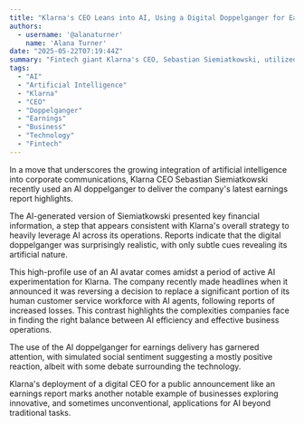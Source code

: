 ```yaml
---
title: "Klarna's CEO Leans into AI, Using a Digital Doppelganger for Earnings Highlights"
authors:
  - username: '@alanaturner'
    name: 'Alana Turner'
date: "2025-05-22T07:19:44Z"
summary: "Fintech giant Klarna's CEO, Sebastian Siemiatkowski, utilized an AI doppelganger to present recent earnings highlights, showcasing the company's continued embrace of artificial intelligence despite recent challenges with AI implementation in customer service."
tags:
  - "AI"
  - "Artificial Intelligence"
  - "Klarna"
  - "CEO"
  - "Doppelganger"
  - "Earnings"
  - "Business"
  - "Technology"
  - "Fintech"
---
```


In a move that underscores the growing integration of artificial intelligence into corporate communications, Klarna CEO Sebastian Siemiatkowski recently used an AI doppelganger to deliver the company's latest earnings report highlights.

The AI-generated version of Siemiatkowski presented key financial information, a step that appears consistent with Klarna's overall strategy to heavily leverage AI across its operations. Reports indicate that the digital doppelganger was surprisingly realistic, with only subtle cues revealing its artificial nature.

This high-profile use of an AI avatar comes amidst a period of active AI experimentation for Klarna. The company recently made headlines when it announced it was reversing a decision to replace a significant portion of its human customer service workforce with AI agents, following reports of increased losses. This contrast highlights the complexities companies face in finding the right balance between AI efficiency and effective business operations.

The use of the AI doppelganger for earnings delivery has garnered attention, with simulated social sentiment suggesting a mostly positive reaction, albeit with some debate surrounding the technology.

Klarna's deployment of a digital CEO for a public announcement like an earnings report marks another notable example of businesses exploring innovative, and sometimes unconventional, applications for AI beyond traditional tasks.
